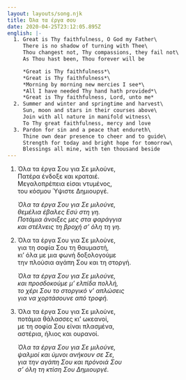 ```yaml
---
layout: layouts/song.njk
title: Όλα τα έργα σου
date: 2020-04-25T23:12:05.895Z
english: |-
  1. Great is Thy faithfulness, O God my Father\
     There is no shadow of turning with Thee\
     Thou changest not, Thy compassions, they fail not\
     As Thou hast been, Thou forever will be

     *Great is Thy faithfulness*\
     *Great is Thy faithfulness*\
     *Morning by morning new mercies I see*\
     *All I have needed Thy hand hath provided*\
     *Great is Thy faithfulness, Lord, unto me*
  2. Summer and winter and springtime and harvest\
     Sun, moon and stars in their courses above\
     Join with all nature in manifold witness\
     To Thy great faithfulness, mercy and love
  3. Pardon for sin and a peace that endureth\
     Thine own dear presence to cheer and to guide\
     Strength for today and bright hope for tomorrow\
     Blessings all mine, with ten thousand beside
---
```

1. Όλα τα έργα Σου για Σε μιλούνε,\
   Πατέρα ένδοξε και κραταιέ.\
   Μεγαλοπρέπεια είσαι ντυμένος,\
   του κόσμου Ύψιστε Δημιουργέ.

   *Όλα τα έργα Σου για Σε μιλούνε,*\
   *θεμέλια έβαλες Εσύ στη γη.*\
   *Ποτάμια άνοιξες μες στα φαράγγια*\
   *και στέλνεις τη βροχή σ’ όλη τη γη.*
2. Όλα τα έργα Σου για Σε μιλούνε,\
   για τη σοφία Σου τη θαυμαστή,\
   κι’ όλα με μια φωνή δοξολογούμε\
   την πλούσια αγάπη Σου και τη στοργή.

   *Όλα τα έργα Σου για Σε μιλούνε,*\
   *και προσδοκούμε μ’ ελπίδα πολλή,*\
   *το χέρι Σου το στοργικό ν’ απλώσεις*\
   *για να χορτάσουνε από τροφή.*­­­­­­­
3. Όλα τα έργα Σου για Σε μιλούνε,\
   ποτάμια θάλασσες κι’ ωκεανοί,\
   με τη σοφία Σου είναι πλασμένα,\
   αστέρια, ήλιος και ουρανοί.

   *Όλα τα έργα Σου για Σε μιλούνε,*\
   *ψαλμοί και ύμνοι ανήκουν σε Σε,*\
   *για την αγάπη Σου και πρόνοιά Σου*\
   *σ’ όλη τη κτίση Σου Δημιουργέ.*
